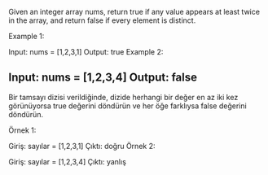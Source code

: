 Given an integer array nums, return true if any value appears at least twice in the array, and return false if every element is distinct.

Example 1:

Input: nums = [1,2,3,1]
Output: true
Example 2:

Input: nums = [1,2,3,4]
Output: false
--------------------------------
Bir tamsayı dizisi verildiğinde, dizide herhangi bir değer en az iki kez görünüyorsa true değerini döndürün ve her öğe farklıysa false değerini döndürün.

Örnek 1:

Giriş: sayılar = [1,2,3,1]
Çıktı: doğru
Örnek 2:

Giriş: sayılar = [1,2,3,4]
Çıktı: yanlış
